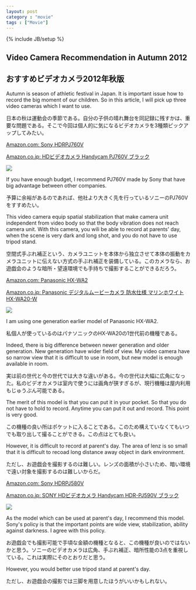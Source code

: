 ```yaml
---
layout: post
category : "movie"
tags : ["Movie"]
---
```

{% include JB/setup %}

## Video Camera Recommendation in Autumn 2012
## おすすめビデオカメラ2012年秋版
Autumn is season of athletic festival in Japan. It is important issue how to record the big moment of our children. So in this article, I will pick up three video cameras which I want to use.

日本の秋は運動会の季節である。自分の子供の晴れ舞台を同記録に残すかは、重要な問題である。そこで今回は個人的に気になるビデオカメラを3種類ピックアップしてみたい。

[Amazon.com: Sony HDRPJ760V](http://www.amazon.com/Sony-HDRPJ760V-Definition-Camcorder-Projector/dp/B006K54ZFK/ref=sr_1_1?ie=UTF8&qid=1347789554&sr=8-1&keywords=pj760v)

<a href="http://www.amazon.co.jp/gp/product/B006YFH3MS/ref=as_li_ss_tl?ie=UTF8&camp=247&creative=7399&creativeASIN=B006YFH3MS&linkCode=as2&tag=theuntitled-22">Amazon.co.jp: HDビデオカメラ Handycam PJ760V ブラック</a><img src="http://www.assoc-amazon.jp/e/ir?t=theuntitled-22&l=as2&o=9&a=B006YFH3MS" width="1" height="1" border="0" alt="" style="border:none !important; margin:0px !important;" />

<a href="http://www.amazon.co.jp/gp/product/B006YFH3MS/ref=as_li_ss_il?ie=UTF8&camp=247&creative=7399&creativeASIN=B006YFH3MS&linkCode=as2&tag=theuntitled-22"><img border="0" src="http://ws.assoc-amazon.jp/widgets/q?_encoding=UTF8&ASIN=B006YFH3MS&Format=_SL110_&ID=AsinImage&MarketPlace=JP&ServiceVersion=20070822&WS=1&tag=theuntitled-22" ></a><img src="http://www.assoc-amazon.jp/e/ir?t=theuntitled-22&l=as2&o=9&a=B006YFH3MS" width="1" height="1" border="0" alt="" style="border:none !important; margin:0px !important;" />

If you have enough budget, I recommend PJ760V made by Sony that have big advantage between other companies.

予算に余裕があるのであれば、他社より大きく先を行っているソニーのPJ760Vをすすめたい。

This video camera equip spatial stabilization that make camera unit independent from video body so that the body vibration does not reach camera unit. With this camera, you wili be able to record at parents' day, when the scene is very dark and long shot, and you do not have to use tripod stand.

空間式手ぶれ補正という、カメラユニットを本体から独立させて本体の振動をカメラユニットに伝えない方式の手ぶれ補正を装備している。このカメラなら、お遊戯会のような暗所・望遠環境でも手持ちで撮影することができるだろう。

[Amazon.com: Panasonic HX-WA2](http://www.amazon.com/Panasonic-HX-WA2-Waterproof-Camcorder-HX-WA2A/dp/B0072EW7KI/ref=sr_1_1?s=electronics&ie=UTF8&qid=1347790628&sr=1-1&keywords=panasonic+hx-wa2)

<a href="http://www.amazon.co.jp/gp/product/B007ND8AMM/ref=as_li_ss_tl?ie=UTF8&camp=247&creative=7399&creativeASIN=B007ND8AMM&linkCode=as2&tag=theuntitled-22">Amazon.co.jp: Panasonic デジタルムービーカメラ 防水仕様 マリンホワイト HX-WA20-W</a><img src="http://www.assoc-amazon.jp/e/ir?t=theuntitled-22&l=as2&o=9&a=B007ND8AMM" width="1" height="1" border="0" alt="" style="border:none !important; margin:0px !important;" />

<a href="http://www.amazon.co.jp/gp/product/B007ND8AMM/ref=as_li_ss_il?ie=UTF8&camp=247&creative=7399&creativeASIN=B007ND8AMM&linkCode=as2&tag=theuntitled-22"><img border="0" src="http://ws.assoc-amazon.jp/widgets/q?_encoding=UTF8&ASIN=B007ND8AMM&Format=_SL110_&ID=AsinImage&MarketPlace=JP&ServiceVersion=20070822&WS=1&tag=theuntitled-22" ></a><img src="http://www.assoc-amazon.jp/e/ir?t=theuntitled-22&l=as2&o=9&a=B007ND8AMM" width="1" height="1" border="0" alt="" style="border:none !important; margin:0px !important;" />

I am using one generation earlier model of Panasonic HX-WA2.

私個人が使っているのはパナソニックのHX-WA20の1世代前の機種である。

Indeed, there is big difference between newer generation and older generation. New generation have wider field of view. My video camera have so narrow view that it is difficult to use in room, but new model is enough available in room.

実は前の世代と今の世代では大きな違いがある。今の世代は大幅に広角になった。私のビデオカメラは室内で使うには画角が狭すぎるが、現行機種は屋内利用もじゅうぶん可能である。

The merit of this model is that you can put it in your pocket. So that you do not have to hold to record. Anytime you can put it out and record. This point is very good.

この機種の良い所はポケットに入ることである。このため構えていなくてもいつでも取り出して撮ることができる。この点はとても良い。

However, it is difficult to record at parent's day. The area of lenz is so small that it is difficult to recoad long distance away object in dark environment.

ただし、お遊戯会を撮影するのは難しい。レンズの面積が小さいため、暗い環境で遠い対象を撮影するのは難しいからだ。

[Amazon.com: Sony HDRPJ580V](http://www.amazon.com/Sony-HDRPJ580V-Definition-Camcorder-Projector/dp/B006K54ZU0/ref=sr_1_1?s=electronics&ie=UTF8&qid=1347790865&sr=1-1&keywords=sony+pj580)

<a href="http://www.amazon.co.jp/gp/product/B006WXADSS/ref=as_li_ss_tl?ie=UTF8&camp=247&creative=7399&creativeASIN=B006WXADSS&linkCode=as2&tag=theuntitled-22">Amazon.co.jp: SONY HDビデオカメラ Handycam HDR-PJ590V ブラック</a><img src="http://www.assoc-amazon.jp/e/ir?t=theuntitled-22&l=as2&o=9&a=B006WXADSS" width="1" height="1" border="0" alt="" style="border:none !important; margin:0px !important;" />

<a href="http://www.amazon.co.jp/gp/product/B006WXADSS/ref=as_li_ss_il?ie=UTF8&camp=247&creative=7399&creativeASIN=B006WXADSS&linkCode=as2&tag=theuntitled-22"><img border="0" src="http://ws.assoc-amazon.jp/widgets/q?_encoding=UTF8&ASIN=B006WXADSS&Format=_SL110_&ID=AsinImage&MarketPlace=JP&ServiceVersion=20070822&WS=1&tag=theuntitled-22" ></a><img src="http://www.assoc-amazon.jp/e/ir?t=theuntitled-22&l=as2&o=9&a=B006WXADSS" width="1" height="1" border="0" alt="" style="border:none !important; margin:0px !important;" />

As the model which can be used at parent's day, I recommend this model. Sony's policy is that the important points are wide view, stabilization, ability against darkness. I agree with this policy.

お遊戯会でも撮影可能で手頃な金額の機種となると、この機種が良いのではないかと思う。ソニーのビデオカメラは広角、手ぶれ補正、暗所性能の3点を重視している。これは実際にそのとおりだと思う。

However, you would better use tripod stand at parent's day.

ただし、お遊戯会の撮影では三脚を用意したほうがいいかもしれない。